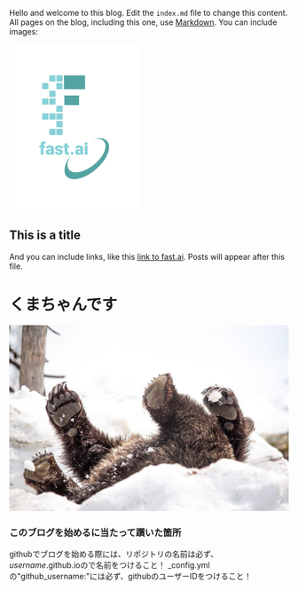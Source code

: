 Hello and welcome to this blog. Edit the `index.md` file to change this content. All pages on the blog, including this one, use [Markdown](https://guides.github.com/features/mastering-markdown/). You can include images:

![Image of fast.ai logo](images/logo.png)

## This is a title

And you can include links, like this [link to fast.ai](https://www.fast.ai). Posts will appear after this file. 

# くまちゃんです
![](images/くまちゃん.jpg)

### このブログを始めるに当たって躓いた箇所 
githubでブログを始める際には、リポジトリの名前は必ず、*username*.github.ioので名前をつけること！
_config.ymlの"github_username:"には必ず、githubのユーザーIDをつけること！
  
